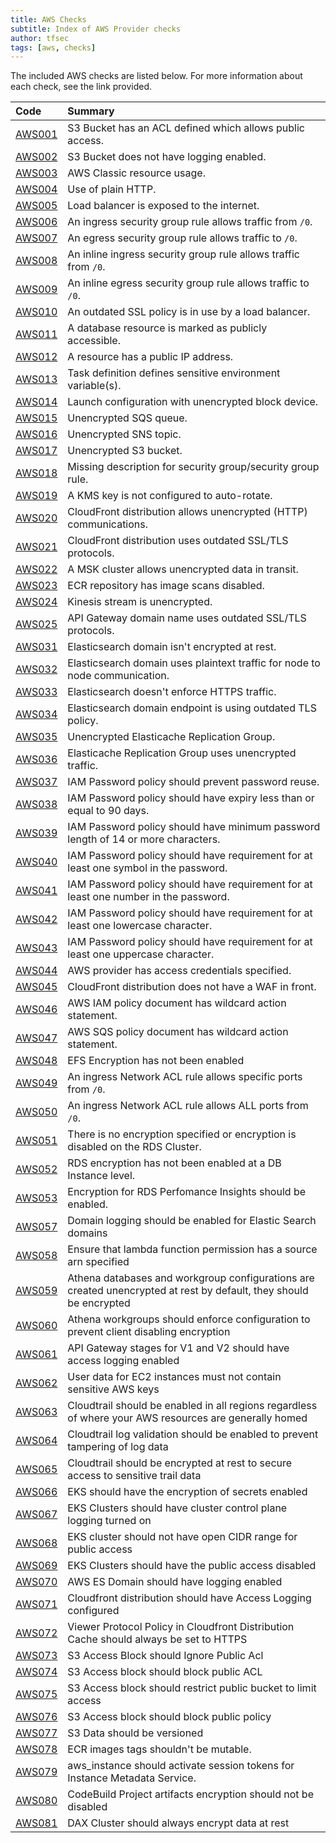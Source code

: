 ```yaml
---
title: AWS Checks
subtitle: Index of AWS Provider checks
author: tfsec
tags: [aws, checks]
---
```


The included AWS checks are listed below. For more information about each check, see the link provided.

| Code  | Summary |
|:-------|:-------------|
|[AWS001](/docs/aws/AWS001)|S3 Bucket has an ACL defined which allows public access.|
|[AWS002](/docs/aws/AWS002)|S3 Bucket does not have logging enabled.|
|[AWS003](/docs/aws/AWS003)|AWS Classic resource usage.|
|[AWS004](/docs/aws/AWS004)|Use of plain HTTP.|
|[AWS005](/docs/aws/AWS005)|Load balancer is exposed to the internet.|
|[AWS006](/docs/aws/AWS006)|An ingress security group rule allows traffic from `/0`.|
|[AWS007](/docs/aws/AWS007)|An egress security group rule allows traffic to `/0`.|
|[AWS008](/docs/aws/AWS008)|An inline ingress security group rule allows traffic from `/0`.|
|[AWS009](/docs/aws/AWS009)|An inline egress security group rule allows traffic to `/0`.|
|[AWS010](/docs/aws/AWS010)|An outdated SSL policy is in use by a load balancer.|
|[AWS011](/docs/aws/AWS011)|A database resource is marked as publicly accessible.|
|[AWS012](/docs/aws/AWS012)|A resource has a public IP address.|
|[AWS013](/docs/aws/AWS013)|Task definition defines sensitive environment variable(s).|
|[AWS014](/docs/aws/AWS014)|Launch configuration with unencrypted block device.|
|[AWS015](/docs/aws/AWS015)|Unencrypted SQS queue.|
|[AWS016](/docs/aws/AWS016)|Unencrypted SNS topic.|
|[AWS017](/docs/aws/AWS017)|Unencrypted S3 bucket.|
|[AWS018](/docs/aws/AWS018)|Missing description for security group/security group rule.|
|[AWS019](/docs/aws/AWS019)|A KMS key is not configured to auto-rotate.|
|[AWS020](/docs/aws/AWS020)|CloudFront distribution allows unencrypted (HTTP) communications.|
|[AWS021](/docs/aws/AWS021)|CloudFront distribution uses outdated SSL/TLS protocols.|
|[AWS022](/docs/aws/AWS022)|A MSK cluster allows unencrypted data in transit.|
|[AWS023](/docs/aws/AWS023)|ECR repository has image scans disabled.|
|[AWS024](/docs/aws/AWS024)|Kinesis stream is unencrypted.|
|[AWS025](/docs/aws/AWS025)|API Gateway domain name uses outdated SSL/TLS protocols.|
|[AWS031](/docs/aws/AWS031)|Elasticsearch domain isn't encrypted at rest.|
|[AWS032](/docs/aws/AWS032)|Elasticsearch domain uses plaintext traffic for node to node communication.|
|[AWS033](/docs/aws/AWS033)|Elasticsearch doesn't enforce HTTPS traffic.|
|[AWS034](/docs/aws/AWS034)|Elasticsearch domain endpoint is using outdated TLS policy.|
|[AWS035](/docs/aws/AWS035)|Unencrypted Elasticache Replication Group.|
|[AWS036](/docs/aws/AWS036)|Elasticache Replication Group uses unencrypted traffic.|
|[AWS037](/docs/aws/AWS037)|IAM Password policy should prevent password reuse.|
|[AWS038](/docs/aws/AWS038)|IAM Password policy should have expiry less than or equal to 90 days.|
|[AWS039](/docs/aws/AWS039)|IAM Password policy should have minimum password length of 14 or more characters.|
|[AWS040](/docs/aws/AWS040)|IAM Password policy should have requirement for at least one symbol in the password.|
|[AWS041](/docs/aws/AWS041)|IAM Password policy should have requirement for at least one number in the password.|
|[AWS042](/docs/aws/AWS042)|IAM Password policy should have requirement for at least one lowercase character.|
|[AWS043](/docs/aws/AWS043)|IAM Password policy should have requirement for at least one uppercase character.|
|[AWS044](/docs/aws/AWS044)|AWS provider has access credentials specified.|
|[AWS045](/docs/aws/AWS045)|CloudFront distribution does not have a WAF in front.|
|[AWS046](/docs/aws/AWS046)|AWS IAM policy document has wildcard action statement.|
|[AWS047](/docs/aws/AWS047)|AWS SQS policy document has wildcard action statement.|
|[AWS048](/docs/aws/AWS048)|EFS Encryption has not been enabled|
|[AWS049](/docs/aws/AWS049)|An ingress Network ACL rule allows specific ports from `/0`.|
|[AWS050](/docs/aws/AWS050)|An ingress Network ACL rule allows ALL ports from `/0`.|
|[AWS051](/docs/aws/AWS051)|There is no encryption specified or encryption is disabled on the RDS Cluster.|
|[AWS052](/docs/aws/AWS052)|RDS encryption has not been enabled at a DB Instance level.|
|[AWS053](/docs/aws/AWS053)|Encryption for RDS Perfomance Insights should be enabled.|
|[AWS057](/docs/aws/AWS057)|Domain logging should be enabled for Elastic Search domains|
|[AWS058](/docs/aws/AWS058)|Ensure that lambda function permission has a source arn specified|
|[AWS059](/docs/aws/AWS059)|Athena databases and workgroup configurations are created unencrypted at rest by default, they should be encrypted|
|[AWS060](/docs/aws/AWS060)|Athena workgroups should enforce configuration to prevent client disabling encryption|
|[AWS061](/docs/aws/AWS061)|API Gateway stages for V1 and V2 should have access logging enabled|
|[AWS062](/docs/aws/AWS062)|User data for EC2 instances must not contain sensitive AWS keys|
|[AWS063](/docs/aws/AWS063)|Cloudtrail should be enabled in all regions regardless of where your AWS resources are generally homed|
|[AWS064](/docs/aws/AWS064)|Cloudtrail log validation should be enabled to prevent tampering of log data|
|[AWS065](/docs/aws/AWS065)|Cloudtrail should be encrypted at rest to secure access to sensitive trail data|
|[AWS066](/docs/aws/AWS066)|EKS should have the encryption of secrets enabled|
|[AWS067](/docs/aws/AWS067)|EKS Clusters should have cluster control plane logging turned on|
|[AWS068](/docs/aws/AWS068)|EKS cluster should not have open CIDR range for public access|
|[AWS069](/docs/aws/AWS069)|EKS Clusters should have the public access disabled|
|[AWS070](/docs/aws/AWS070)|AWS ES Domain should have logging enabled|
|[AWS071](/docs/aws/AWS071)|Cloudfront distribution should have Access Logging configured|
|[AWS072](/docs/aws/AWS072)|Viewer Protocol Policy in Cloudfront Distribution Cache should always be set to HTTPS|
|[AWS073](/docs/aws/AWS073)|S3 Access Block should Ignore Public Acl|
|[AWS074](/docs/aws/AWS074)|S3 Access block should block public ACL|
|[AWS075](/docs/aws/AWS075)|S3 Access block should restrict public bucket to limit access|
|[AWS076](/docs/aws/AWS076)|S3 Access block should block public policy|
|[AWS077](/docs/aws/AWS077)|S3 Data should be versioned|
|[AWS078](/docs/aws/AWS078)|ECR images tags shouldn't be mutable.|
|[AWS079](/docs/aws/AWS079)|aws_instance should activate session tokens for Instance Metadata Service.|
|[AWS080](/docs/aws/AWS080)|CodeBuild Project artifacts encryption should not be disabled|
|[AWS081](/docs/aws/AWS081)|DAX Cluster should always encrypt data at rest|


